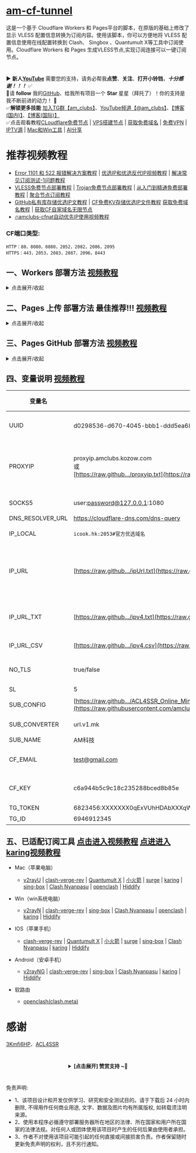 # [am-cf-tunnel](https://github.com/amclubs/am-cf-tunnel)
这是一个基于 Cloudflare Workers 和 Pages平台的脚本，在原版的基础上修改了显示 VLESS 配置信息转换为订阅内容。使用该脚本，你可以方便地将 VLESS 配置信息使用在线配置转换到 Clash、 Singbox 、Quantumult X等工具中订阅使用。Cloudflare Workers 和 Pages 生成VLESS节点,实现订阅连接可以一键订阅节点。

#
▶️ **新人[YouTube](https://youtube.com/@am_clubs?sub_confirmation=1)** 需要您的支持，请务必帮我**点赞**、**关注**、**打开小铃铛**，***十分感谢！！！*** ✅
</br>🎁请 **follow** 我的[GitHub](https://github.com/amclubs)、给我所有项目一个 **Star** 星星（拜托了）！你的支持是我不断前进的动力！ 💖
</br>✅**解锁更多技能** [加入TG群【am_clubs】](https://t.me/am_clubs)、[YouTube频道【@am_clubs】](https://youtube.com/@am_clubs?sub_confirmation=1)、[【博客(国内)】](https://amclubss.com)、[【博客(国际)】](https://amclubs.blogspot.com) 
</br>✅点击观看教程[CLoudflare免费节点](https://www.youtube.com/playlist?list=PLGVQi7TjHKXbrY0Pk8gm3T7m8MZ-InquF) | [VPS搭建节点](https://www.youtube.com/playlist?list=PLGVQi7TjHKXaVlrHP9Du61CaEThYCQaiY) | [获取免费域名](https://www.youtube.com/playlist?list=PLGVQi7TjHKXZGODTvB8DEervrmHANQ1AR) | [免费VPN](https://www.youtube.com/playlist?list=PLGVQi7TjHKXY7V2JF-ShRSVwGANlZULdk) | [IPTV源](https://www.youtube.com/playlist?list=PLGVQi7TjHKXbkozDYVsDRJhbnNaEOC76w) | [Mac和Win工具](https://www.youtube.com/playlist?list=PLGVQi7TjHKXYBWu65yP8E08HxAu9LbCWm) | [AI分享](https://www.youtube.com/playlist?list=PLGVQi7TjHKXaodkM-mS-2Nwggwc5wRjqY)

# 推荐视频教程
- [Error 1101 和 522 报错解决方案教程](https://youtu.be/4fcyJjstFdg) | [优选IP和优选反代IP视频教程](https://youtu.be/pKrlfRRB0gU) | [解决常见订阅测试-1问题教程](https://youtu.be/kYQxV1G-ePw)
- [VLESS免费节点部署教程](https://youtu.be/dPH63nITA0M) | [Trojan免费节点部署教程](https://youtu.be/uh27CVVi6HA) | [从入门到精通免费部署教程](https://youtu.be/ag12Rpc9KP4) | [聚合节点订阅教程](https://youtu.be/YBO2hf96150)
- [GitHub私有库存储优选IP文教程](https://youtu.be/vX3U3FuuTT8) | [CF免费KV存储优选IP文件教程](https://youtu.be/dzxezRV1v-o) [获取免费域名教程](https://www.youtube.com/playlist?list=PLGVQi7TjHKXZGODTvB8DEervrmHANQ1AR) | [获取CF自家域名无限节点](https://youtu.be/novrPiMsK70)
- [🔥amclubs-cfnat自动优先IP使用视频教程](https://youtu.be/-a6NJ6vPSu4)

### CF端口类型:
~~~
HTTP：80，8080，8880，2052，2082，2086，2095
HTTPS：443，2053，2083，2087，2096，8443
~~~

## 一、Workers 部署方法 [视频教程](https://www.youtube.com/watch?v=wgeM9XvZ5RA&t=195s)
<details>
<summary>点击展开/收起</summary>

1. 部署 Cloudflare Worker：
   - 在 Cloudflare Worker 控制台中创建一个新的 Worker。
   - 将 [_worker.js](https://github.com/amclubs/am-cf-tunnel/blob/main/_worker.js) 的内容粘贴到 Worker 编辑器中。
2. 给 workers绑定 自定义域： [免费域名申请教程](https://www.youtube.com/playlist?list=PLGVQi7TjHKXZGODTvB8DEervrmHANQ1AR)
   - 在 workers控制台的 `设置` 选项卡 -> 点击 `域和路由` -> 右方点击 -> `添加` -> 选择 `自定义域`。
   - 填入你已转入 CloudFlare 域名 (amclubss.com) 解析服务的次级域名，例如:`vless.amclubss.com`后 点击 `添加域`，等待证书生效即可。
3. 给UUID设置KV存储桶(可选项，推荐设置)： 
   - 在 CloudFlare主页的左边菜单的 ` 存储和数据库` 选项卡 -> 展开选择点击 `KV` -> 右方点击 -> `创建` -> 填入 `命名空间名称`(此名称自己命名) 后 -> 点击 `添加`。(此步已有可忽略)
   - 在 workers控制台的 `设置` 选项卡 -> 点击 `绑定` -> 右方点击 -> `添加` -> 选择 `KV 命名空间` -> 变量名称 填入 `amclubs`(此名称固定不能变) -> KV 命名空间 选择 在上面创建的 `命名空间名称`后 -> 右下方点击 `部署`。
4. 访问订阅内容：
   - 访问 `https://[YOUR-WORKERS-URL]/[UUID]` 即可获取订阅内容（默认UUID是：d0298536-d670-4045-bbb1-ddd5ea68683e）。
   - 例如 `https://vless.amclubss.com/d0298536-d670-4045-bbb1-ddd5ea68683e?sub` 就是你的通用自适应订阅地址(Quantumult X、Clash、singbox、小火箭、v2rayN、v2rayU、surge、PassWall、SSR+、Karing等)。
   - 例如 `https://vless.amclubss.com/d0298536-d670-4045-bbb1-ddd5ea68683e?base64` Base64订阅格式，适用PassWall,SSR+等。
   - 例如 `https://vless.amclubss.com/d0298536-d670-4045-bbb1-ddd5ea68683e?clash` Clash订阅格式，适用OpenClash等。
   - 例如 `https://vless.amclubss.com/d0298536-d670-4045-bbb1-ddd5ea68683e?singbox` singbox订阅格式，适用singbox等。
   - 例如 `https://vless.amclubss.com/d0298536-d670-4045-bbb1-ddd5ea68683e?sub&IP_URL=https://raw.githubusercontent.com/amclubs/am-cf-tunnel/main/ipUrl.txt` 自动义变量等参数。
5. 修改默认UUID变量，使用KV存储桶(可选项，推荐修改，防止别人用你节点)： 
   - 访问 `https://vless.amclubss.com/d0298536-d670-4045-bbb1-ddd5ea68683e/ui` 即可进入修改UUID页面 
   - 在UUID页面UUID项 -> 填入 `新的UUID` 后,[在线获取UUID](https://1024tools.com/uuid) -> 点击 `Save`。
   - 保存成功后，原UUID已作废不能访问，用新UUID访问  `https://vless.amclubss.com/新的UUID` 即可获取订阅内容。
   
</details>

## 二、Pages 上传 部署方法 **最佳推荐!!!** [视频教程](https://www.youtube.com/watch?v=wgeM9XvZ5RA&t=1203s)
 <details>
<summary>点击展开/收起</summary>
    
1. 部署 Cloudflare Pages：
   - 下载 [_worker.js.zip](https://raw.githubusercontent.com/amclubs/am-cf-tunnel/main/_worker.js.zip) 文件，并点上 Star !!!
   - 在 Cloudflare Pages 控制台中选择 `上传资产`后，为你的项目取名后点击 `创建项目`，然后上传你下载好的 [_worker.js.zip](https://raw.githubusercontent.com/amclubs/am-cf-tunnel/main/_worker.js.zip) 文件后点击 `部署站点`。
2. 给 Pages绑定 CNAME自定义域：[无域名绑定Cloudflare部署视频教程]->[免费域名教程1](https://youtu.be/wHJ6TJiCF0s) [免费域名教程2](https://youtu.be/yEF1YoLVmig)  [免费域名教程3](https://www.youtube.com/watch?v=XS0EgqckUKo&t=320s)
   - 在 Pages控制台的 `自定义域`选项卡，下方点击 `设置自定义域`。
   - 填入你的自定义次级域名，注意不要使用你的根域名，例如：
     您分配到的域名是 `amclubss.com`，则添加自定义域填入 `vless.amclubss.com`即可，点击 `激活域`即可。    
3. 给UUID设置KV存储桶(可选项，推荐设置)： 
   - 在 CloudFlare主页的左边菜单的 ` 存储和数据库` 选项卡 -> 展开选择点击 `KV` -> 右方点击 -> `创建` -> 填入 `命名空间名称`(此名称自己命名) 后 -> 点击 `添加`。(此步已有可忽略)
   - 在 workers控制台的 `设置` 选项卡 -> 点击 `绑定` -> 右方点击 -> `添加` -> 选择 `KV 命名空间` -> 变量名称 填入 `amclubs`(此名称固定不能变) -> KV 命名空间 选择 在上面创建的 `命名空间名称`后 -> 右下方点击 `部署`。
   - 在 `设置` 选项卡，在右上角点击 `创建部署` 后，重新上传 [_worker.js.zip](https://raw.githubusercontent.com/amclubs/am-cf-tunnel/main/_worker.js.zip) 文件后点击 `保存并部署` 即可。
4. 访问订阅内容：
   - 访问 `https://[YOUR-WORKERS-URL]/[UUID]` 即可获取订阅内容（默认UUID是：d0298536-d670-4045-bbb1-ddd5ea68683e）。
   - 例如 `https://vless.amclubss.com/d0298536-d670-4045-bbb1-ddd5ea68683e?sub` 就是你的通用自适应订阅地址(Quantumult X、Clash、singbox、小火箭、v2rayN、v2rayU、surge、PassWall、SSR+、Karing等)。
   - 例如 `https://vless.amclubss.com/d0298536-d670-4045-bbb1-ddd5ea68683e?base64` Base64订阅格式，适用PassWall,SSR+等。
   - 例如 `https://vless.amclubss.com/d0298536-d670-4045-bbb1-ddd5ea68683e?clash` Clash订阅格式，适用OpenClash等。
   - 例如 `https://vless.amclubss.com/d0298536-d670-4045-bbb1-ddd5ea68683e?singbox` singbox订阅格式，适用singbox等。
   - 例如 `https://vless.amclubss.com/d0298536-d670-4045-bbb1-ddd5ea68683e?sub&IP_URL=https://raw.githubusercontent.com/amclubs/am-cf-tunnel/main/ipUrl.txt` 自动义变量等参数。
5. 修改默认UUID变量，使用KV存储桶(可选项，推荐修改，防止别人用你节点)： 
   - 访问 `https://vless.amclubss.com/d0298536-d670-4045-bbb1-ddd5ea68683e/ui` 即可进入修改UUID页面 
   - 在UUID页面UUID项 -> 填入 `新的UUID` 后,[在线获取UUID](https://1024tools.com/uuid) -> 点击 `Save`。
   - 保存成功后，原UUID已作废不能访问，用新UUID访问  `https://vless.amclubss.com/新的UUID` 即可获取订阅内容。

</details>

## 三、Pages GitHub 部署方法 [视频教程](https://www.youtube.com/watch?v=dPH63nITA0M&t=654s)
<details>
<summary>点击展开/收起</summary>
   
1. 部署 Cloudflare Pages：
   - 在 Github 上先 Fork 本项目，并点上 Star !!!
   - 在 Cloudflare Pages 控制台中选择 `连接到 Git`后，选中 `am-cf-tunnel`项目后点击 `开始设置`。
   - 在 `设置构建和部署`页面下方，后点击 `保存并部署`即可。
2. 给 Pages绑定 CNAME自定义域：[无域名绑定Cloudflare部署视频教程]->[免费域名教程1](https://youtu.be/wHJ6TJiCF0s) [免费域名教程2](https://youtu.be/yEF1YoLVmig)  [免费域名教程3](https://www.youtube.com/watch?v=XS0EgqckUKo&t=320s)
   - 在 Pages控制台的 `自定义域`选项卡，下方点击 `设置自定义域`。
   - 填入你的自定义次级域名，注意不要使用你的根域名，例如：
     您分配到的域名是 `amclubss.com`，则添加自定义域填入 `vless.amclubss.com`即可，点击 `激活域`即可。    
3. 给UUID设置KV存储桶(可选项，推荐设置)： 
   - 在 CloudFlare主页的左边菜单的 ` 存储和数据库` 选项卡 -> 展开选择点击 `KV` -> 右方点击 -> `创建` -> 填入 `命名空间名称`(此名称自己命名) 后 -> 点击 `添加`。(此步已有可忽略)
   - 在 workers控制台的 `设置` 选项卡 -> 点击 `绑定` -> 右方点击 -> `添加` -> 选择 `KV 命名空间` -> 变量名称 填入 `amclubs`(此名称固定不能变) -> KV 命名空间 选择 在上面创建的 `命名空间名称`后 -> 右下方点击 `部署`。
   - 在 `设置` 选项卡，在右上角点击 `创建部署` 后，重新选择 `部署` 即可。
4. 访问订阅内容：
   - 访问 `https://[YOUR-WORKERS-URL]/[UUID]` 即可获取订阅内容（默认UUID是：d0298536-d670-4045-bbb1-ddd5ea68683e）。
   - 例如 `https://vless.amclubss.com/d0298536-d670-4045-bbb1-ddd5ea68683e?sub` 就是你的通用自适应订阅地址(Quantumult X、Clash、singbox、小火箭、v2rayN、v2rayU、surge、PassWall、SSR+、Karing等)。
   - 例如 `https://vless.amclubss.com/d0298536-d670-4045-bbb1-ddd5ea68683e?base64` Base64订阅格式，适用PassWall,SSR+等。
   - 例如 `https://vless.amclubss.com/d0298536-d670-4045-bbb1-ddd5ea68683e?clash` Clash订阅格式，适用OpenClash等。
   - 例如 `https://vless.amclubss.com/d0298536-d670-4045-bbb1-ddd5ea68683e?singbox` singbox订阅格式，适用singbox等。
   - 例如 `https://vless.amclubss.com/d0298536-d670-4045-bbb1-ddd5ea68683e?sub&IP_URL=https://raw.githubusercontent.com/amclubs/am-cf-tunnel/main/ipUrl.txt` 自动义变量等参数。
5. 修改默认UUID变量，使用KV存储桶(可选项，推荐修改，防止别人用你节点)： 
   - 访问 `https://vless.amclubss.com/d0298536-d670-4045-bbb1-ddd5ea68683e/ui` 即可进入修改UUID页面 
   - 在UUID页面UUID项 -> 填入 `新的UUID` 后,[在线获取UUID](https://1024tools.com/uuid) -> 点击 `Save`。
   - 保存成功后，原UUID已作废不能访问，用新UUID访问  `https://vless.amclubss.com/新的UUID` 即可获取订阅内容。

</details>

## 四、变量说明 [视频教程](https://www.youtube.com/watch?v=ag12Rpc9KP4&t=739s)
| 变量名 | 示例 | 必填 | 备注 | YT |
|-----|-----|-----|-----|-----|
| UUID            | d0298536-d670-4045-bbb1-ddd5ea68683e（默认） |✅| 支持Cloudflare的KV存储桶设置 [在线获取UUID](https://1024tools.com/uuid) 如果是Trojan节点的变量是：PASSWORD                                   |  |
| PROXYIP          | proxyip.amclubs.kozow.com </br>或</br> [https://raw.github.../proxyip.txt](https://raw.githubusercontent.com/amclubs/am-cf-tunnel/main/proxyip.txt)  |❌| 访问CloudFlare的CDN代理节点(支持多PROXYIP, PROXYIP之间使用`,`或 换行 作间隔),支持端口设置默认443 如: proxyip.amclubs.kozow.com:2053 ，支持远程txt或csv文件| [教程](https://youtu.be/pKrlfRRB0gU) |
| SOCKS5           | user:password@127.0.0.1:1080         |❌| 优先作为访问CFCDN站点的SOCKS5代理                                                   | [教程](https://youtu.be/Bw82BH_ecC4) |
| DNS_RESOLVER_URL | https://cloudflare-dns.com/dns-query |❌| DNS解析获取作用，小白勿用                                                           |  |
| IP_LOCAL         | `icook.hk:2053#官方优选域名`           |❌| （不推荐）本地优选域名/优选IP(支持多元素之间`,`或 换行 作间隔)                                 | |
| IP_URL           | [https://raw.github.../ipUrl.txt](https://raw.githubusercontent.com/amclubs/am-cf-tunnel/main/ipUrl.txt)           |❌| （推荐）优选(ipv4、ipv6、域名、API)地址(支持多个之间`,`或 换行 作间隔)，支持文件连接后里带PROXYIP参数，可以实现不同区域优先IP使用不同的PROXYIP固定区域，解决IP乱跳问题  | [教程](https://www.youtube.com/watch?v=4fcyJjstFdg&t=349s)|
| IP_URL_TXT       | [https://raw.github.../ipv4.txt](https://raw.githubusercontent.com/amclubs/am-cf-tunnel/main/ipv4.txt) |❌| （不推荐）优选ipv4、ipv6、域名、API地址(支持多个之间`,`或 换行 作间隔) |[教程](https://youtu.be/dzxezRV1v-o) [教程](https://youtu.be/vX3U3FuuTT8)|
| IP_URL_CSV       | [https://raw.github.../ipv4.csv](https://raw.githubusercontent.com/amclubs/am-cf-tunnel/main/ipv4.csv) |❌| （不推荐）优选ipv4/6的IP测速结果(支持多元素, 元素之间使用`,`作间隔) |[教程](https://youtu.be/vX3U3FuuTT8)|
| NO_TLS           | true/false                           |❌| 默认false,是否开启TLS系列端口，只有workers部署才可以使非用TLS系列端口             | |
| SL               | 5                                    |❌| `CSV`文件里的测速结果满足速度下限                                                     ||
| SUB_CONFIG       | [https://raw.github.../ACL4SSR_Online_Mini.ini](https://raw.githubusercontent.com/amclubs/ACL4SSR/main/Clash/config/ACL4SSR_Online_Full_MultiMode.ini) |❌| clash、singbox等 订阅转换配置文件  ||
| SUB_CONVERTER    | url.v1.mk                    |❌| clash、singbox等 订阅转换后端的api地址                               ||
| SUB_NAME         | AM科技                             |❌ | 订阅名称                                                     ||
| CF_EMAIL         | test@gmail.com                       |❌| CF账户邮箱(要和`CF_KEY`同时填才生效, 订阅信息将显示请求使用量, 小白别用)                        ||
| CF_KEY          | c6a944b5c9c18c235288bced8b85e         |❌| CF账户Global API Key(要和`CF_EMAIL`同时填才生效, 订阅信息将显示请求使用量, 小白别用)           ||
| TG_TOKEN        | 6823456:XXXXXXX0qExVUhHDAbXXXqWXgBA   |❌| 发送TG通知的机器人token                       ||
| TG_ID           | 6946912345                            |❌ | 接收TG通知的账户数字ID                                       ||


## 五、已适配订阅工具 [点击进入视频教程](https://youtu.be/xGOL57cmvaw) [点进进入karing视频教程](https://youtu.be/M3vLLBWfuFg)
- Mac（苹果电脑）
   - [v2rayU](https://github.com/yanue/V2rayU/releases) | [clash-verge-rev](https://github.com/clash-verge-rev/clash-verge-rev/releases) | [Quantumult X](https://apps.apple.com/us/app/quantumult-x/id1443988620) |  [小火箭](https://apps.apple.com/us/app/shadowrocket/id932747118) | [surge](https://apps.apple.com/us/app/surge-5/id1442620678) | [karing](https://karing.app/download) | [sing-box](https://github.com/SagerNet/sing-box/releases)  | [Clash Nyanpasu](https://github.com/keiko233/clash-nyanpasu/releases) | [openclash](https://github.com/vernesong/OpenClash/releases) | [Hiddify](https://github.com/hiddify/hiddify-next/releases)

- Win（win系统电脑）
   - [v2rayN](https://github.com/2dust/v2rayN/releases) |  [clash-verge-rev](https://github.com/clash-verge-rev/clash-verge-rev/releases) | [sing-box](https://github.com/SagerNet/sing-box/releases) |  [Clash Nyanpasu](https://github.com/keiko233/clash-nyanpasu/releases) | [openclash](https://github.com/vernesong/OpenClash/releases)  | [karing](https://karing.app/download) |  [Hiddify](https://github.com/hiddify/hiddify-next/releases)
     
- IOS（苹果手机）
   - [clash-verge-rev](https://github.com/clash-verge-rev/clash-verge-rev/releases) |  [Quantumult X](https://apps.apple.com/us/app/quantumult-x/id1443988620)  |  [小火箭](https://apps.apple.com/us/app/shadowrocket/id932747118)  |  [surge](https://apps.apple.com/us/app/surge-5/id1442620678) |  [sing-box](https://github.com/SagerNet/sing-box/releases) | [Clash Nyanpasu](https://github.com/keiko233/clash-nyanpasu/releases) | [karing](https://karing.app/download) | [Hiddify](https://github.com/hiddify/hiddify-next/releases)
     
- Android（安卓手机）
   - [v2rayNG](https://github.com/2dust/v2rayNG/releases) |  [clash-verge-rev](https://github.com/clash-verge-rev/clash-verge-rev/releases) | [sing-box](https://github.com/SagerNet/sing-box/releases) |  [Clash Nyanpasu](https://github.com/keiko233/clash-nyanpasu/releases) |  [karing](https://karing.app/download) | [Hiddify](https://github.com/hiddify/hiddify-next/releases)

- 软路由
   - [openclash(clash.meta)](https://github.com/vernesong/OpenClash/releases) 
  
# 感谢
[3Kmfi6HP](https://github.com/3Kmfi6HP/EDtunnel)、[ACL4SSR](https://github.com/ACL4SSR/ACL4SSR/tree/master/Clash/config)

# 
<center>
<details><summary><strong> [点击展开] 赞赏支持 ~🧧</strong></summary>
*我非常感谢您的赞赏和支持，它们将极大地激励我继续创新，持续产生有价值的工作。*

- **USDT-TRC20:** `TWTxUyay6QJN3K4fs4kvJTT8Zfa2mWTwDD`
- **TRX-TRC20:** `TWTxUyay6QJN3K4fs4kvJTT8Zfa2mWTwDD`

<div align="center"> 
  <img src="https://github.com/user-attachments/assets/e6cdc42a-6374-4722-b833-601738f72196" width="200"></br> 
  TRC10/TRC20扫码支付 
</div> 
</details>
</center>

 #
 免责声明:
 - 1、该项目设计和开发仅供学习、研究和安全测试目的。请于下载后 24 小时内删除, 不得用作任何商业用途, 文字、数据及图片均有所属版权, 如转载须注明来源。
 - 2、使用本程序必循遵守部署服务器所在地区的法律、所在国家和用户所在国家的法律法规。对任何人或团体使用该项目时产生的任何后果由使用者承担。
 - 3、作者不对使用该项目可能引起的任何直接或间接损害负责。作者保留随时更新免责声明的权利，且不另行通知。
 
